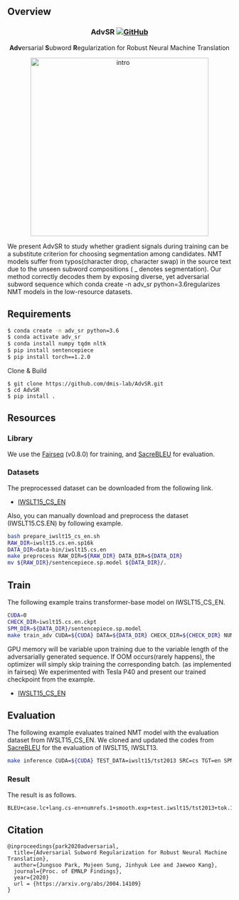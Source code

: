 ## Overview

<h3 align="center">
<p>AdvSR
<a href="https://github.com/dmis-lab/BioSyn/blob/master/LICENSE">
   <img alt="GitHub" src="https://img.shields.io/badge/License-MIT-yellow.svg">
</a>
</h3>
<div align="center">
    <p><b>Adv</b>ersarial <b>S</b>ubword <b>R</b>egularization for Robust Neural Machine Translation 
</div>

<div align="center">
  <img alt="intro" src="https://github.com/JJumSSu/AdvSR/blob/master/img/figure.png" width="400px">
</div>

We present AdvSR to study whether gradient signals during training can be a substitute criterion for choosing segmentation among candidates.
NMT models suffer from typos(character drop, character swap) in the source text due to the unseen subword compositions ( _ denotes segmentation). 
Our method correctly decodes them by exposing diverse, yet adversarial subword sequence which conda create -n adv_sr python=3.6regularizes NMT models in the low-resource datasets.

## Requirements

```bash
$ conda create -n adv_sr python=3.6
$ conda activate adv_sr
$ conda install numpy tqdm nltk
$ pip install sentencepiece
$ pip install torch==1.2.0
```

Clone & Build

```
$ git clone https://github.com/dmis-lab/AdvSR.git
$ cd AdvSR
$ pip install .
```

## Resources

### Library

We use the [Fairseq](https://github.com/pytorch/fairseq) (v0.8.0) for training, and [SacreBLEU](https://github.com/mjpost/sacrebleu) for evaluation.

### Datasets

The preprocessed dataset can be downloaded from the following link.

- [IWSLT15_CS_EN](https://drive.google.com/drive/folders/1C1Oq4MV0TzoMpsaK0zJHJhgyqhvQVFea?usp=sharing)

Also, you can manually download and preprocess the dataset (IWSLT15.CS.EN) by following example.

```bash
bash prepare_iwslt15_cs_en.sh
RAW_DIR=iwslt15.cs.en.sp16k
DATA_DIR=data-bin/iwslt15.cs.en
make preprocess RAW_DIR=${RAW_DIR} DATA_DIR=${DATA_DIR}
mv ${RAW_DIR}/sentencepiece.sp.model ${DATA_DIR}/.
```

## Train

The following example trains transformer-base model on IWSLT15_CS_EN.

```bash
CUDA=0
CHECK_DIR=iwslt15.cs.en.ckpt
SPM_DIR=${DATA_DIR}/sentencepiece.sp.model
make train_adv CUDA=${CUDA} DATA=${DATA_DIR} CHECK_DIR=${CHECK_DIR} NUM_CANDS=9 SRC_PERT_PROB=0.25 TGT_PERT_PROB=0.25 SPM_DIR=${SPM_DIR}
```

GPU memory will be variable upon training due to the variable length of the adversarially generated sequence.
If OOM occurs(rarely happens), the optimizer will simply skip training the corresponding batch. (as implemented in fairseq)
We experimented with Tesla P40 and present our trained checkpoint from the example.

- [IWSLT15_CS_EN](https://drive.google.com/drive/folders/1C1Oq4MV0TzoMpsaK0zJHJhgyqhvQVFea?usp=sharing)

## Evaluation

The following example evaluates trained NMT model with the evaluation dataset from IWSLT15_CS_EN.
We cloned and updated the codes from [SacreBLEU](https://github.com/mjpost/sacrebleu) for the evaluation of IWSLT15, IWSLT13.

```bash
make inference CUDA=${CUDA} TEST_DATA=iwslt15/tst2013 SRC=cs TGT=en SPM_DIR=${SPM_DIR} DATA=${DATA_DIR} CHECK_DIR=${CHECK_DIR}/checkpoint_best.pt
```

### Result

The result is as follows.

```bash
BLEU+case.lc+lang.cs-en+numrefs.1+smooth.exp+test.iwslt15/tst2013+tok.13a+version.1.4.2 = 32.1 66.5/40.4/26.5/18.1 (BP = 0.954 ratio = 0.955 hyp_len = 26272 ref_len = 27502)
```

## Citation

```
@inproceedings{park2020adversarial,
  title={Adversarial Subword Regularization for Robust Neural Machine Translation},
  author={Jungsoo Park, Mujeen Sung, Jinhyuk Lee and Jaewoo Kang},
  journal={Proc. of EMNLP Findings},
  year={2020}
  url = {https://arxiv.org/abs/2004.14109}
}
```

